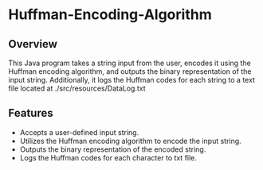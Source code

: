# Huffman-Encoding-Algorithm

## Overview
This Java program takes a string input from the user, encodes it using the Huffman encoding algorithm, and outputs the binary representation of the input string. Additionally, it logs the Huffman codes for each string
to a text file located at ./src/resources/DataLog.txt

## Features
- Accepts a user-defined input string.
- Utilizes the Huffman encoding algorithm to encode the input string.
- Outputs the binary representation of the encoded string.
- Logs the Huffman codes for each character to txt file.

